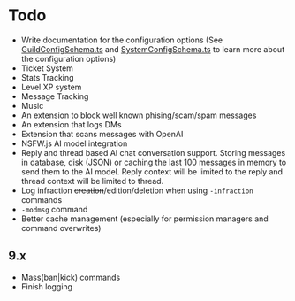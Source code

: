 # Todo

-   Write documentation for the configuration options (See [GuildConfigSchema.ts](https://github.com/onesoft-sudo/sudobot/blob/main/src/types/GuildConfigSchema.ts) and [SystemConfigSchema.ts](https://github.com/onesoft-sudo/sudobot/blob/main/src/types/SystemConfigSchema.ts) to learn more about the configuration options)
-   Ticket System
-   Stats Tracking
-   Level XP system
-   Message Tracking
-   Music
-   An extension to block well known phising/scam/spam messages
-   An extension that logs DMs
-   Extension that scans messages with OpenAI
-   NSFW.js AI model integration
-   Reply and thread based AI chat conversation support. Storing messages in database, disk (JSON) or caching the last 100 messages in memory to send them to the AI model. Reply context will be limited to the reply and thread context will be limited to thread.
-   Log infraction ~~creation~~/edition/deletion when using `-infraction` commands
-   `-modmsg` command
-   Better cache management (especially for permission managers and command overwrites)

## 9.x

-   Mass(ban|kick) commands
-   Finish logging
